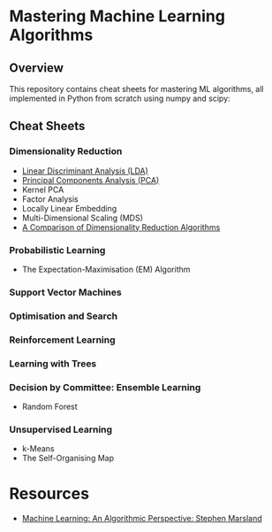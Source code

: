 # Mastering Machine Learning Algorithms 


## Overview

This repository contains cheat sheets for mastering ML algorithms, all  implemented in Python from scratch using numpy and  scipy:

## Cheat Sheets

### Dimensionality Reduction

- [Linear Discriminant Analysis (LDA)](LDA.ipynb)
- [Principal Components Analysis (PCA)](PCA.ipynb)
- Kernel PCA
- Factor Analysis 
- Locally Linear Embedding
- Multi-Dimensional Scaling (MDS)
- [A Comparison of Dimensionality Reduction Algorithms](DimensionalityReduction.ipynb)

### Probabilistic Learning

- The Expectation-Maximisation (EM) Algorithm

### Support Vector Machines 

### Optimisation and Search

### Reinforcement Learning


### Learning with Trees

### Decision by Committee: Ensemble Learning

- Random Forest

### Unsupervised Learning

- k-Means
- The Self-Organising Map


# Resources

- [Machine Learning: An Algorithmic Perspective: Stephen Marsland ](http://dai.fmph.uniba.sk/courses/ICI/References/marsland.machine-learning.2ed.2015.pdf)

